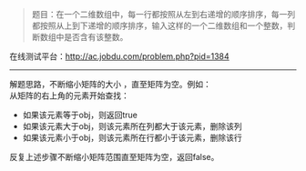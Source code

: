 > 题目：在一个二维数组中，每一行都按照从左到右递增的顺序排序，每一列都按照从上到下递增的顺序排序，输入这样的一个二维数组和一个整数，判断数组中是否含有该整数。     

在线测试平台：http://ac.jobdu.com/problem.php?pid=1384

----------------

解题思路，不断缩小矩阵的大小 ，直至矩阵为空。例如：    
从矩阵的右上角的元素开始查找：         
- 如果该元素等于obj，则返回true
- 如果该元素大于obj，则该元素所在列都大于该元素，删除该列
- 如果该元素小于obj，则该元素所在行都小于该元素，删除该行         

反复上述步骤不断缩小矩阵范围直至矩阵为空，返回false。

